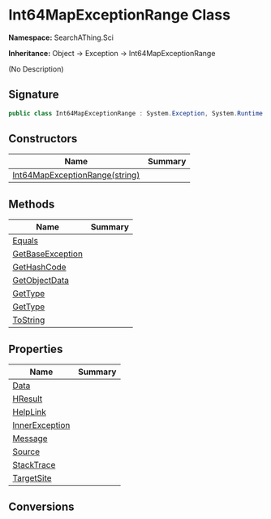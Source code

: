 # Int64MapExceptionRange Class
**Namespace:** SearchAThing.Sci

**Inheritance:** Object → Exception → Int64MapExceptionRange

(No Description)

## Signature
```csharp
public class Int64MapExceptionRange : System.Exception, System.Runtime.Serialization.ISerializable
```
## Constructors
|**Name**|**Summary**|
|---|---|
|[Int64MapExceptionRange(string)](Int64MapExceptionRange/ctors.md)||
## Methods
|**Name**|**Summary**|
|---|---|
|[Equals](Int64MapExceptionRange/Equals.md)||
|[GetBaseException](Int64MapExceptionRange/GetBaseException.md)||
|[GetHashCode](Int64MapExceptionRange/GetHashCode.md)||
|[GetObjectData](Int64MapExceptionRange/GetObjectData.md)||
|[GetType](Int64MapExceptionRange/GetType.md)||
|[GetType](Int64MapExceptionRange/GetType.md#gettype)||
|[ToString](Int64MapExceptionRange/ToString.md)||
## Properties
|**Name**|**Summary**|
|---|---|
|[Data](Int64MapExceptionRange/Data.md)|
|[HResult](Int64MapExceptionRange/HResult.md)|
|[HelpLink](Int64MapExceptionRange/HelpLink.md)|
|[InnerException](Int64MapExceptionRange/InnerException.md)|
|[Message](Int64MapExceptionRange/Message.md)|
|[Source](Int64MapExceptionRange/Source.md)|
|[StackTrace](Int64MapExceptionRange/StackTrace.md)|
|[TargetSite](Int64MapExceptionRange/TargetSite.md)|
## Conversions
